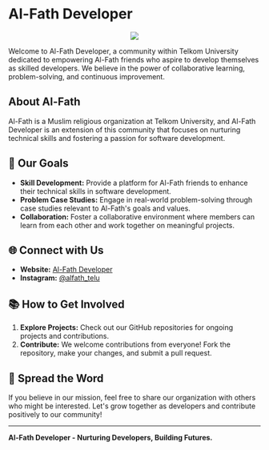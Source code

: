 # Al-Fath Developer

<p align="center">
<img src="https://avatars.githubusercontent.com/u/142922036?s=200&v=4" />
</p>

Welcome to Al-Fath Developer, a community within Telkom University dedicated to empowering Al-Fath friends who aspire to develop themselves as skilled developers. We believe in the power of collaborative learning, problem-solving, and continuous improvement.

## About Al-Fath

Al-Fath is a Muslim religious organization at Telkom University, and Al-Fath Developer is an extension of this community that focuses on nurturing technical skills and fostering a passion for software development.

## 🚀 Our Goals

- **Skill Development:** Provide a platform for Al-Fath friends to enhance their technical skills in software development.
- **Problem Case Studies:** Engage in real-world problem-solving through case studies relevant to Al-Fath's goals and values.
- **Collaboration:** Foster a collaborative environment where members can learn from each other and work together on meaningful projects.

## 🌐 Connect with Us

- **Website:** [Al-Fath Developer](https://ldkalfath.orgs.telkomuniversity.ac.id/about/)
- **Instagram:** [@alfath_telu](https://www.instagram.com/alfath_telu/)

## 📚 How to Get Involved

1. **Explore Projects:** Check out our GitHub repositories for ongoing projects and contributions.
2. **Contribute:** We welcome contributions from everyone! Fork the repository, make your changes, and submit a pull request.

## 📢 Spread the Word

If you believe in our mission, feel free to share our organization with others who might be interested. Let's grow together as developers and contribute positively to our community!

---

**Al-Fath Developer - Nurturing Developers, Building Futures.**
